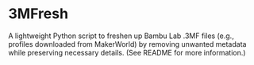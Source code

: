 # 3MFresh
A lightweight Python script to freshen up Bambu Lab .3MF files (e.g., profiles downloaded from MakerWorld) by removing unwanted metadata while preserving necessary details. (See README for more information.)
